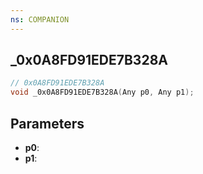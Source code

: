 ```yaml
---
ns: COMPANION
---
```

## _0x0A8FD91EDE7B328A

```c
// 0x0A8FD91EDE7B328A
void _0x0A8FD91EDE7B328A(Any p0, Any p1);
```

## Parameters
* **p0**:
* **p1**:
